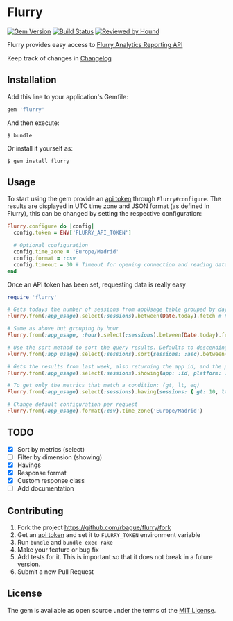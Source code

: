 # Flurry
[![Gem Version](https://badge.fury.io/rb/flurry.svg)](https://badge.fury.io/rb/flurry)
[![Build Status](https://travis-ci.org/rbague/flurry.svg?branch=master)](https://travis-ci.org/rbague/flurry)
[![Reviewed by Hound](https://img.shields.io/badge/Reviewed_by-Hound-8E64B0.svg)](https://houndci.com)

Flurry provides easy access to [Flurry Analytics Reporting API](https://developer.yahoo.com/flurry/docs/api/code/analyticsapi/)

Keep track of changes in [Changelog](https://github.com/rbague/flurry/blob/master/CHANGELOG.md)

## Installation

Add this line to your application's Gemfile:

```ruby
gem 'flurry'
```

And then execute:

    $ bundle

Or install it yourself as:

    $ gem install flurry

## Usage

To start using the gem provide an [api token] through `Flurry#configure`.
The results are displayed in UTC time zone and JSON format (as defined in Flurry), this can be changed by setting the respective configuration:
```ruby
Flurry.configure do |config|
  config.token = ENV['FLURRY_API_TOKEN']

  # Optional configuration
  config.time_zone = 'Europe/Madrid'
  config.format = :csv
  config.timeout = 30 # Timeout for opening connection and reading data
end
```

Once an API token has been set, requesting data is really easy
```ruby
require 'flurry'

# Gets todays the number of sessions from appUsage table grouped by day (default)
Flurry.from(:app_usage).select(:sessions).between(Date.today).fetch # Flurry::Response

# Same as above but grouping by hour
Flurry.from(:app_usage, :hour).select(:sessions).between(Date.today).fetch

# Use the sort method to sort the query results. Defaults to descending
Flurry.from(:app_usage).select(:sessions).sort(sessions: :asc).between(Date.today).fetch

# Gets the results from last week, also returning the app id, and the platform name (showing accepts an array as the key values)
Flurry.from(:app_usage).select(:sessions).showing(app: :id, platform: :name).between(Date.today - 7, Date.today).fetch

# To get only the metrics that match a condition: (gt, lt, eq)
Flurry.from(:app_usage).select(:sessions).having(sessions: { gt: 10, lt: 100 }).between(Date.today).fetch

# Change default configuration per request
Flurry.from(:app_usage).format(:csv).time_zone('Europe/Madrid')
```

## TODO

- [x] Sort by metrics (select)
- [ ] Filter by dimension (showing)
- [x] Havings
- [x] Response format
- [x] Custom response class
- [ ] Add documentation

## Contributing

1. Fork the project https://github.com/rbague/flurry/fork
2. Get an [api token] and set it to `FLURRY_TOKEN` environment variable
3. Run `bundle` and `bundle exec rake`
4. Make your feature or bug fix
5. Add tests for it. This is important so that it does not break in a future version.
6. Submit a new Pull Request

## License

The gem is available as open source under the terms of the [MIT License](https://opensource.org/licenses/MIT).

[api token]: https://developer.yahoo.com/flurry/docs/api/code/apptoken/
